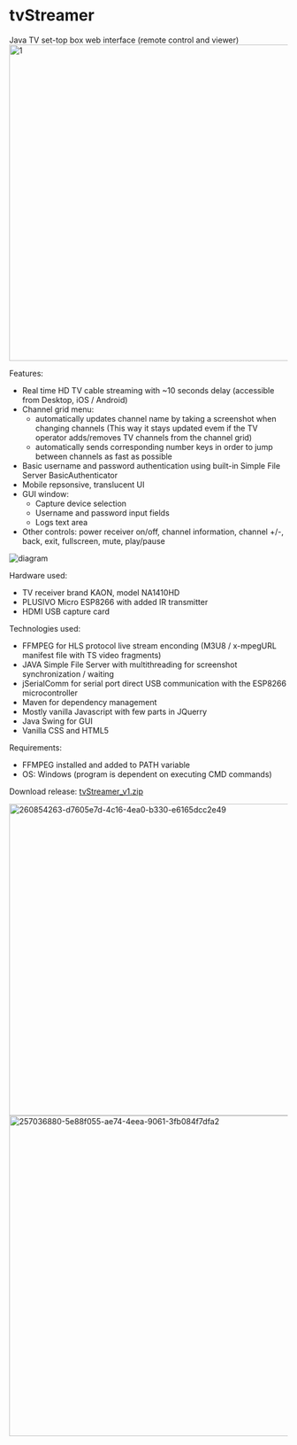 # tvStreamer
Java TV set-top box web interface (remote control and viewer)
<br>
<img width="571" alt="1" src="https://github.com/vladcomarlau/tvStreamer/assets/102293760/4de1306c-dc4d-45a2-8588-c89c1ef891d4">

Features:
  - Real time HD TV cable streaming with ~10 seconds delay (accessible from Desktop, iOS / Android)
  - Channel grid menu:
      - automatically updates channel name by taking a screenshot when changing channels
        (This way it stays updated evem if the TV operator adds/removes TV channels from the channel grid)
      - automatically sends corresponding number keys in order to jump between channels as fast as possible
  - Basic username and password authentication using built-in Simple File Server BasicAuthenticator
  - Mobile repsonsive, translucent UI
  - GUI window:
      - Capture device selection
      - Username and password input fields
      - Logs text area
  - Other controls: power receiver on/off, channel information, channel +/-, back, exit, fullscreen, mute, play/pause

![diagram](https://github.com/vladcomarlau/tvStreamer/assets/102293760/8606d1b3-d257-4a48-9fa6-0a072d77f88c)

Hardware used:
  - TV receiver brand KAON, model NA1410HD
  - PLUSIVO Micro ESP8266 with added IR transmitter
  - HDMI USB capture card
    
Technologies used:
  - FFMPEG for HLS protocol live stream enconding (M3U8 / x-mpegURL manifest file with TS video fragments)
  - JAVA Simple File Server with multithreading for screenshot synchronization / waiting
  - jSerialComm for serial port direct USB communication with the ESP8266 microcontroller
  - Maven for dependency management
  - Mostly vanilla Javascript with few parts in JQuerry
  - Java Swing for GUI
  - Vanilla CSS and HTML5
    
Requirements:
- FFMPEG installed and added to PATH variable
- OS: Windows (program is dependent on executing CMD commands)

Download release:
<a href="https://github.com/vladcomarlau/tvStreamer/releases/tag/v1">tvStreamer_v1.zip</a>

<img width="563" alt="260854263-d7605e7d-4c16-4ea0-b330-e6165dcc2e49" src="https://github.com/vladcomarlau/tvStreamer/assets/102293760/dd74ae8c-b57b-461a-be8a-cdbbacad1e67">
<img width="579" alt="257036880-5e88f055-ae74-4eea-9061-3fb084f7dfa2" src="https://github.com/vladcomarlau/tvStreamer/assets/102293760/3632a588-ab56-4602-ae3a-ce0948c73fbc">





